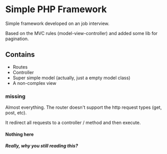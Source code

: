 # Simple PHP Framework
Simple framework developed on an job interview.

Based on the MVC rules (model-view-controller) and added some lib for pagination.

## Contains
- Routes
- Controller
- Super simple model (actually, just a empty model class)
- A non-complex view

### missing
Almost everything. The router doesn't support the http request types (get, post, etc).

It redirect all requests to a controller / method and then execute.

#### Nothing here

##### Really, why you still reading this?
